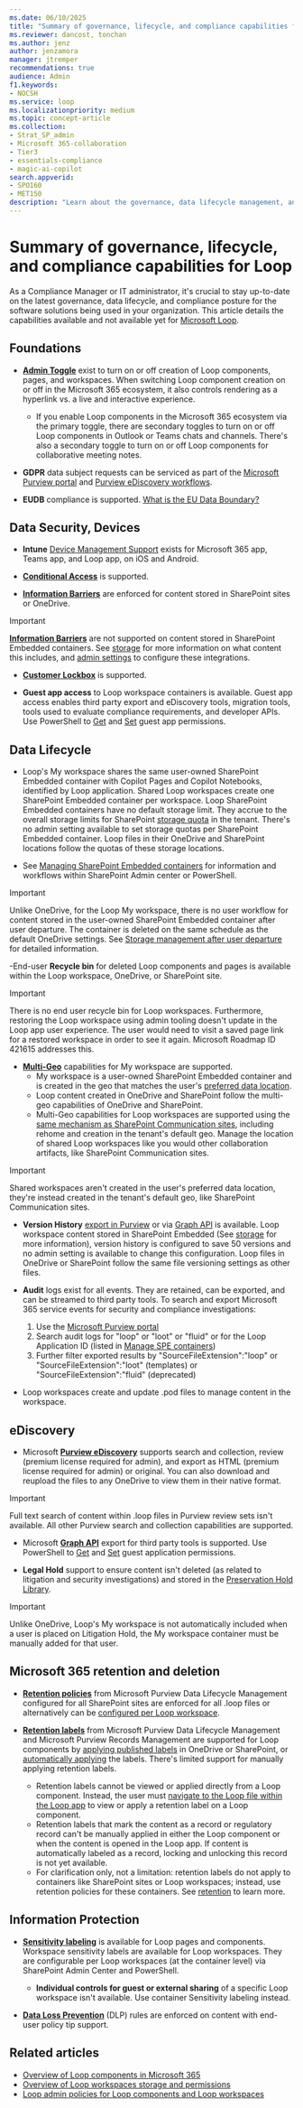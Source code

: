 ```yaml
---
ms.date: 06/10/2025
title: "Summary of governance, lifecycle, and compliance capabilities for Loop experiences"
ms.reviewer: dancost, tonchan
ms.author: jenz
author: jenzamora
manager: jtremper
recommendations: true
audience: Admin
f1.keywords:
- NOCSH
ms.service: loop
ms.localizationpriority: medium
ms.topic: concept-article
ms.collection:
- Strat_SP_admin
- Microsoft 365-collaboration
- Tier3
- essentials-compliance
- magic-ai-copilot
search.appverid:
- SPO160
- MET150
description: "Learn about the governance, data lifecycle management, and compliance capabilities for Loop experiences."
---
```


# Summary of governance, lifecycle, and compliance capabilities for Loop

As a Compliance Manager or IT administrator, it's crucial to stay up-to-date on the latest governance, data lifecycle, and compliance posture for the software solutions being used in your organization. This article details the capabilities available and not available yet for [Microsoft Loop](https://www.microsoft.com/en-us/microsoft-loop).

## Foundations

- **[Admin Toggle](/microsoft-365/loop/loop-workspaces-configuration)** exist to turn on or off creation of Loop components, pages, and workspaces. When switching Loop component creation on or off in the Microsoft 365 ecosystem, it also controls rendering as a hyperlink vs. a live and interactive experience.
  - If you enable Loop components in the Microsoft 365 ecosystem via the primary toggle, there are secondary toggles to turn on or off Loop components in Outlook or Teams chats and channels. There's also a secondary toggle to turn on or off Loop components for collaborative meeting notes.

- **GDPR** data subject requests can be serviced as part of the [Microsoft Purview portal](/compliance/regulatory/gdpr-data-subject-requests#data-subject-request-admin-tools) and [Purview eDiscovery workflows](/purview/ediscovery).

- **EUDB** compliance is supported. [What is the EU Data Boundary?](/privacy/eudb/eu-data-boundary-learn)

## Data Security, Devices

- **Intune** [Device Management Support](/mem/intune/remote-actions/device-management) exists for Microsoft 365 app, Teams app, and Loop app, on iOS and Android.

- **[Conditional Access](/sharepoint/control-access-from-unmanaged-devices)** is supported.

- **[Information Barriers](/purview/information-barriers-sharepoint)** are enforced for content stored in SharePoint sites or OneDrive.

> [!IMPORTANT]
> **[Information Barriers](/purview/information-barriers-sharepoint)** are not supported on content stored in SharePoint Embedded containers. See [storage](/microsoft-365/loop/loop-workspaces-storage-permission#storage) for more information on what content this includes, and [admin settings](/microsoft-365/loop/loop-admin-configuration#storage-based-view-of-the-admin-policy-settings) to configure these integrations.

- **[Customer Lockbox](/purview/customer-lockbox-requests)** is supported.

- **Guest app access** to Loop workspace containers is available. Guest app access enables third party export and eDiscovery tools, migration tools, tools used to evaluate compliance requirements, and developer APIs. Use PowerShell to [Get](/powershell/module/sharepoint-online/get-spoapplication) and [Set](/powershell/module/sharepoint-online/set-spoapplicationpermission) guest app permissions.

## Data Lifecycle

- Loop's My workspace shares the same user-owned SharePoint Embedded container with Copilot Pages and Copilot Notebooks, identified by Loop application. Shared Loop workspaces create one SharePoint Embedded container per workspace. Loop SharePoint Embedded containers have no default storage limit. They accrue to the overall storage limits for SharePoint [storage quota](/microsoft-365/loop/loop-workspaces-storage-permission#storage-quota) in the tenant. There's no admin setting available to set storage quotas per SharePoint Embedded container. Loop files in their OneDrive and SharePoint locations follow the quotas of these storage locations.

- See [Managing SharePoint Embedded containers](/microsoft-365/loop/cpcn-loop-spe-management) for information and workflows within SharePoint Admin center or PowerShell.

> [!IMPORTANT]
> Unlike OneDrive, for the Loop My workspace, there is no user workflow for content stored in the user-owned SharePoint Embedded container after user departure. The container is deleted on the same schedule as the default OneDrive settings. See [Storage management after user departure](/microsoft-365/loop/loop-storage) for detailed information.

-End-user **Recycle bin** for deleted Loop components and pages is available within the Loop workspace, OneDrive, or SharePoint site.

> [!IMPORTANT]
> There is no end user recycle bin for Loop workspaces. Furthermore, restoring the Loop workspace using admin tooling doesn't update in the Loop app user experience. The user would need to visit a saved page link for a restored workspace in order to see it again. Microsoft Roadmap ID 421615 addresses this.

- **[Multi-Geo](/microsoft-365/enterprise/microsoft-365-multi-geo)** capabilities for My workspace are supported.
  - My workspace is a user-owned SharePoint Embedded container and is created in the geo that matches the user's [preferred data location](/microsoft-365/enterprise/plan-for-multi-geo#best-practices).
  - Loop content created in OneDrive and SharePoint follow the multi-geo capabilities of OneDrive and SharePoint.
  - Multi-Geo capabilities for Loop workspaces are supported using the [same mechanism as SharePoint Communication sites](/microsoft-365/enterprise/m365-dr-workload-spo#move-a-sharepoint-site-or-sharepoint-embedded-container-site), including rehome and creation in the tenant's default geo. Manage the location of shared Loop workspaces like you would other collaboration artifacts, like SharePoint Communication sites.

> [!IMPORTANT]
> Shared workspaces aren't created in the user's preferred data location, they're instead created in the tenant's default geo, like SharePoint Communication sites.

- **Version History** [export in Purview](/purview/ediscovery-export-search-results#step-1-prepare-search-results-for-export) or via [Graph API](/graph/api/driveitem-get-content-format) is available. Loop workspace content stored in SharePoint Embedded (See [storage](/microsoft-365/loop/loop-workspaces-storage-permission#storage) for more information), version history is configured to save 50 versions and no admin setting is available to change this configuration. Loop files in OneDrive or SharePoint follow the same file versioning settings as other files.

- **Audit** logs exist for all events. They are retained, can be exported, and can be streamed to third party tools. To search and export Microsoft 365 service events for security and compliance investigations:

    1. Use the [Microsoft Purview portal](https://purview.microsoft.com/auditlogsearch)
    1. Search audit logs for "loop" or "loot" or "fluid" or for the Loop Application ID (listed in [Manage SPE containers](/microsoft-365/loop/cpcn-loop-spe-management))
    1. Further filter exported results by "SourceFileExtension":"loop" or "SourceFileExtension":"loot" (templates) or "SourceFileExtension":"fluid" (deprecated)

- Loop workspaces create and update .pod files to manage content in the workspace.

## eDiscovery

- Microsoft **[Purview eDiscovery](/microsoft-365/loop/loop-components-teams#do-loop-and-fluid-files-support-ediscovery)** supports search and collection, review (premium license required for admin), and export as HTML (premium license required for admin) or original. You can also download and reupload the files to any OneDrive to view them in their native format.

> [!IMPORTANT]
> Full text search of content within .loop files in Purview review sets isn't available. All other Purview search and collection capabilities are supported.

- Microsoft **[Graph API](/graph/api/driveitem-get-content-format)** export for third party tools is supported. Use PowerShell to [Get](/powershell/module/sharepoint-online/get-spoapplication) and [Set](/powershell/module/sharepoint-online/set-spoapplicationpermission) guest application permissions.

- **Legal Hold** support to ensure content isn't deleted (as related to litigation and security investigations) and stored in the [Preservation Hold Library](/sharepoint/governance/ediscovery-and-in-place-holds-in-sharepoint-server).

> [!IMPORTANT]
> Unlike OneDrive, Loop's My workspace is not automatically included when a user is placed on Litigation Hold, the My workspace container must be manually added for that user.

## Microsoft 365 retention and deletion

- **[Retention policies](/purview/create-retention-policies?tabs=other-retention)** from Microsoft Purview Data Lifecycle Management configured for all SharePoint sites are enforced for all .loop files or alternatively can be [configured per Loop workspace](/microsoft-365/loop/cpcn-loop-spe-management#retrieving-the-container-url-for-purview).

- **[Retention labels](/purview/retention#retention-labels)** from Microsoft Purview Data Lifecycle Management and Microsoft Purview Records Management are supported for Loop components by [applying published labels](/purview/create-apply-retention-labels?tabs=spo-onedrive) in OneDrive or SharePoint, or [automatically applying](/purview/apply-retention-labels-automatically) the labels. There's limited support for manually applying retention labels.
  - Retention labels cannot be viewed or applied directly from a Loop component. Instead, the user must [navigate to the Loop file within the Loop app](/purview/create-apply-retention-labels?tabs=loop%2Cdefault-label-for-sharepoint#manually-apply-retention-labels) to view or apply a retention label on a Loop component.
  - Retention labels that mark the content as a record or regulatory record can't be manually applied in either the Loop component or when the content is opened in the Loop app. If content is automatically labeled as a record, locking and unlocking this record is not yet available.
  - For clarification only, not a limitation: retention labels do not apply to containers like SharePoint sites or Loop workspaces; instead, use retention policies for these containers. See [retention](/purview/retention) to learn more.

## Information Protection

- **[Sensitivity labeling](/purview/sensitivity-labels-loop)** is available for Loop pages and components. Workspace sensitivity labels are available for Loop workspaces. They are configurable per Loop workspaces (at the container level) via SharePoint Admin Center and PowerShell.
  - **Individual controls for guest or external sharing** of a specific Loop workspace isn't available. Use container Sensitivity labeling instead.

- **[Data Loss Prevention](/purview/dlp-learn-about-dlp)** (DLP) rules are enforced on content with end-user policy tip support.

## Related articles

- [Overview of Loop components in Microsoft 365](/microsoft-365/loop/loop-components-teams)
- [Overview of Loop workspaces storage and permissions](/microsoft-365/loop/loop-workspaces-storage-permission)
- [Loop admin policies for Loop components and Loop workspaces](/microsoft-365/loop/loop-admin-configuration)
